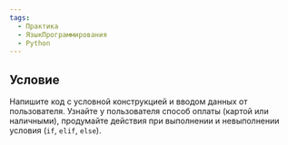 ```yaml
---
tags:
  - Практика
  - ЯзыкПрограммирования
  - Python
---
```

## Условие

Напишите код с условной конструкцией и вводом данных от пользователя. Узнайте у пользователя способ оплаты (картой или наличными), продумайте действия при выполнении и невыполнении условия (`if`, `elif`, `else`).

